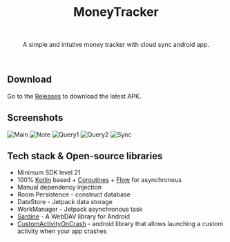<h1 align="center">MoneyTracker</h1><br>
<p align="center">  
A simple and intutive money tracker with cloud sync android app.
</p>
<br>

## Download
Go to the [Releases](https://github.com/netlsd/MoneyTracker/releases/) to download the latest APK.

## Screenshots
![Main](screenshots/1.png)
![Note](screenshots/2.png)
![Query1](screenshots/3.png)
![Query2](screenshots/4.png)
![Sync](screenshots/5.png)

## Tech stack & Open-source libraries
- Minimum SDK level 21
- 100% [Kotlin](https://kotlinlang.org/) based + [Coroutines](https://github.com/Kotlin/kotlinx.coroutines) + [Flow](https://kotlin.github.io/kotlinx.coroutines/kotlinx-coroutines-core/kotlinx.coroutines.flow/) for asynchronous
- Manual dependency injection
- Room Persistence - construct database
- DateStore - Jetpack data storage
- WorkManager - Jetpack asynchronous task
- [Sardine](https://github.com/thegrizzlylabs/sardine-android) - A WebDAV library for Android 
- [CustomActivityOnCrash](https://github.com/Ereza/CustomActivityOnCrash) - android library that allows launching a custom activity when your app crashes

